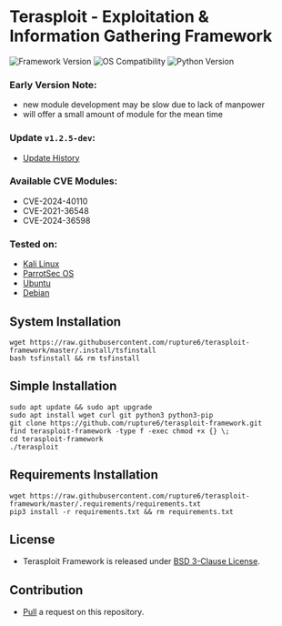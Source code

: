 # Terasploit - Exploitation & Information Gathering Framework
![Framework Version](https://img.shields.io/badge/Framework_1.2.5--dev-blue) ![OS Compatibility](https://img.shields.io/badge/OS-Linux-red) ![Python Version](https://img.shields.io/badge/Python-3.11.9-green)

### Early Version Note:
- new module development may be slow due to lack of manpower
- will offer a small amount of module for the mean time

### Update `v1.2.5-dev`:
- [Update History](https://github.com/rupture6/terasploit-framework/blob/master/UPDATES.md)

### Available CVE Modules:
- CVE-2024-40110
- CVE-2021-36548
- CVE-2024-36598

### Tested on:
- [Kali Linux](https://www.kali.org/)
- [ParrotSec OS](https://parrotsec.org/)
- [Ubuntu](https://ubuntu.com/)
- [Debian](https://www.debian.org/)

## System Installation
```
wget https://raw.githubusercontent.com/rupture6/terasploit-framework/master/.install/tsfinstall
bash tsfinstall && rm tsfinstall
```

## Simple Installation
```
sudo apt update && sudo apt upgrade
sudo apt install wget curl git python3 python3-pip
git clone https://github.com/rupture6/terasploit-framework.git
find terasploit-framework -type f -exec chmod +x {} \;
cd terasploit-framework
./terasploit
```

## Requirements Installation
```
wget https://raw.githubusercontent.com/rupture6/terasploit-framework/master/.requirements/requirements.txt
pip3 install -r requirements.txt && rm requirements.txt
```

## License
- Terasploit Framework is released under [BSD 3-Clause License](https://github.com/rupture6/terasploit-framework/blob/master/LICENSE).

## Contribution 
- [Pull](https://github.com/rupture6/terasploit-framework/pulls) a request on this repository.

